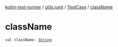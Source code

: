 [kotlin-test-runner](../../index.md) / [utils.junit](../index.md) / [TestCase](index.md) / [className](./class-name.md)

# className

`val className: `[`String`](https://kotlinlang.org/api/latest/jvm/stdlib/kotlin/-string/index.html)